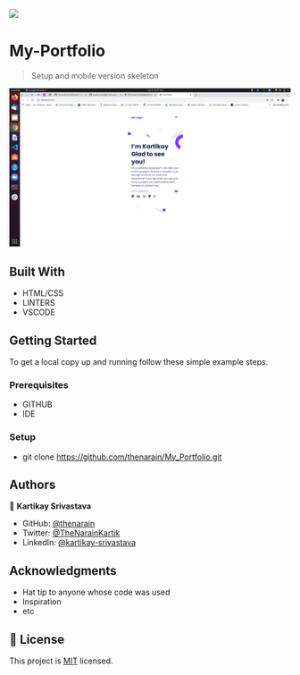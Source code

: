 ![](https://img.shields.io/badge/Microverse-blueviolet)

# My-Portfolio

> Setup and mobile version skeleton

![screenshot](./Images/Setup-mobile-skeleton.png)

## Built With

- HTML/CSS
- LINTERS
- VSCODE

## Getting Started

To get a local copy up and running follow these simple example steps.

### Prerequisites

- GITHUB
- IDE

### Setup

- git clone https://github.com/thenarain/My_Portfolio.git

## Authors

👤 **Kartikay Srivastava**

- GitHub: [@thenarain](https://github.com/thenarain)
- Twitter: [@TheNarainKartik](https://twitter.com/TheNarainKartik)
- LinkedIn: [@kartikay-srivastava](https://www.linkedin.com/in/kartikay-srivastava/)

## Acknowledgments

- Hat tip to anyone whose code was used
- Inspiration
- etc

## 📝 License

This project is [MIT](./MIT.md) licensed.
